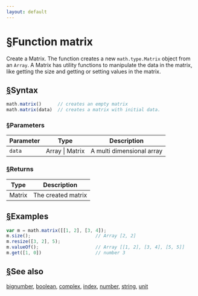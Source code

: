 ```yaml
---
layout: default
---
```


<h1 id="function-matrix"><a href="#function-matrix">&sect;</a>Function matrix</h1>

Create a Matrix. The function creates a new `math.type.Matrix` object from
an `Array`. A Matrix has utility functions to manipulate the data in the
matrix, like getting the size and getting or setting values in the matrix.


<h2 id="syntax"><a href="#syntax">&sect;</a>Syntax</h2>

```js
math.matrix()      // creates an empty matrix
math.matrix(data)  // creates a matrix with initial data.
```

<h3 id="parameters"><a href="#parameters">&sect;</a>Parameters</h3>

Parameter | Type | Description
--------- | ---- | -----------
`data` | Array &#124; Matrix | A multi dimensional array

<h3 id="returns"><a href="#returns">&sect;</a>Returns</h3>

Type | Description
---- | -----------
Matrix | The created matrix


<h2 id="examples"><a href="#examples">&sect;</a>Examples</h2>

```js
var m = math.matrix([[1, 2], [3, 4]);
m.size();                        // Array [2, 2]
m.resize([3, 2], 5);
m.valueOf();                     // Array [[1, 2], [3, 4], [5, 5]]
m.get([1, 0])                    // number 3
```


<h2 id="see-also"><a href="#see-also">&sect;</a>See also</h2>

[bignumber](bignumber.html),
[boolean](boolean.html),
[complex](complex.html),
[index](index.html),
[number](number.html),
[string](string.html),
[unit](unit.html)


<!-- Note: This file is automatically generated from source code comments. Changes made in this file will be overridden. -->
